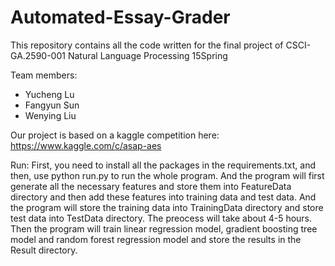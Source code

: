 # Automated-Essay-Grader
This repository contains all the code written for the final project of CSCI-GA.2590-001 Natural Language Processing 15Spring

Team members:
- Yucheng Lu
- Fangyun Sun
- Wenying Liu

Our project is based on a kaggle competition here:
https://www.kaggle.com/c/asap-aes

Run:
First, you need to install all the packages in the requirements.txt, and then, use python run.py to run the whole program. And the program will first generate all the necessary features and store them into FeatureData directory and then add these features into training data and test data. And the program will store the training data into TrainingData directory and store test data into TestData directory. The preocess will take about 4-5 hours. Then the program will train linear regression model, gradient boosting tree model and random forest regression model and store the results in the Result directory.

